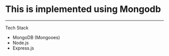 # This is implemented using Mongodb
---------------
Tech Stack
* MongoDB (Mongooes)
* Node.js
* Express.js
